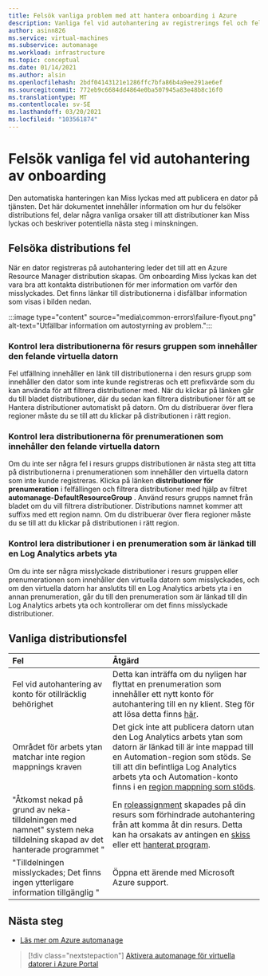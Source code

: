 ```yaml
---
title: Felsök vanliga problem med att hantera onboarding i Azure
description: Vanliga fel vid autohantering av registrerings fel och fel sökning
author: asinn826
ms.service: virtual-machines
ms.subservice: automanage
ms.workload: infrastructure
ms.topic: conceptual
ms.date: 01/14/2021
ms.author: alsin
ms.openlocfilehash: 2bdf04143121e1286ffc7bfa86b4a9ee291ae6ef
ms.sourcegitcommit: 772eb9c6684dd4864e0ba507945a83e48b8c16f0
ms.translationtype: MT
ms.contentlocale: sv-SE
ms.lasthandoff: 03/20/2021
ms.locfileid: "103561874"
---
```

# <a name="troubleshoot-common-automanage-onboarding-errors"></a>Felsök vanliga fel vid autohantering av onboarding
Den automatiska hanteringen kan Miss lyckas med att publicera en dator på tjänsten. Det här dokumentet innehåller information om hur du felsöker distributions fel, delar några vanliga orsaker till att distributioner kan Miss lyckas och beskriver potentiella nästa steg i minskningen.

## <a name="troubleshooting-deployment-failures"></a>Felsöka distributions fel
När en dator registreras på autohantering leder det till att en Azure Resource Manager distribution skapas. Om onboarding Miss lyckas kan det vara bra att kontakta distributionen för mer information om varför den misslyckades. Det finns länkar till distributionerna i disfällbar information som visas i bilden nedan.

:::image type="content" source="media\common-errors\failure-flyout.png" alt-text="Utfällbar information om autostyrning av problem.":::

### <a name="check-the-deployments-for-the-resource-group-containing-the-failed-vm"></a>Kontrol lera distributionerna för resurs gruppen som innehåller den felande virtuella datorn
Fel utfällning innehåller en länk till distributionerna i den resurs grupp som innehåller den dator som inte kunde registreras och ett prefixvärde som du kan använda för att filtrera distributioner med. När du klickar på länken går du till bladet distributioner, där du sedan kan filtrera distributioner för att se Hantera distributioner automatiskt på datorn. Om du distribuerar över flera regioner måste du se till att du klickar på distributionen i rätt region.

### <a name="check-the-deployments-for-the-subscription-containing-the-failed-vm"></a>Kontrol lera distributionerna för prenumerationen som innehåller den felande virtuella datorn
Om du inte ser några fel i resurs grupps distributionen är nästa steg att titta på distributionerna i prenumerationen som innehåller den virtuella datorn som inte kunde registreras. Klicka på länken **distributioner för prenumeration** i felfällingen och filtrera distributioner med hjälp av filtret **automanage-DefaultResourceGroup** . Använd resurs grupps namnet från bladet om du vill filtrera distributioner. Distributions namnet kommer att suffixs med ett region namn. Om du distribuerar över flera regioner måste du se till att du klickar på distributionen i rätt region.

### <a name="check-deployments-in-a-subscription-linked-to-a-log-analytics-workspace"></a>Kontrol lera distributioner i en prenumeration som är länkad till en Log Analytics arbets yta
Om du inte ser några misslyckade distributioner i resurs gruppen eller prenumerationen som innehåller den virtuella datorn som misslyckades, och om den virtuella datorn har anslutits till en Log Analytics arbets yta i en annan prenumeration, går du till den prenumeration som är länkad till din Log Analytics arbets yta och kontrollerar om det finns misslyckade distributioner.

## <a name="common-deployment-errors"></a>Vanliga distributionsfel

Fel |  Åtgärd
:-----|:-------------|
Fel vid autohantering av konto för otillräcklig behörighet | Detta kan inträffa om du nyligen har flyttat en prenumeration som innehåller ett nytt konto för autohantering till en ny klient. Steg för att lösa detta finns [här](./repair-automanage-account.md).
Området för arbets ytan matchar inte region mappnings kraven | Det gick inte att publicera datorn utan den Log Analytics arbets ytan som datorn är länkad till är inte mappad till en Automation-region som stöds. Se till att din befintliga Log Analytics arbets yta och Automation-konto finns i en [region mappning som stöds](../automation/how-to/region-mappings.md).
"Åtkomst nekad på grund av neka-tilldelningen med namnet" system neka tilldelning skapad av det hanterade programmet " | En [roleassignment](https://docs.microsoft.com/azure/role-based-access-control/deny-assignments) skapades på din resurs som förhindrade autohantering från att komma åt din resurs. Detta kan ha orsakats av antingen en [skiss](https://docs.microsoft.com/azure/governance/blueprints/concepts/resource-locking) eller ett [hanterat program](https://docs.microsoft.com/azure/azure-resource-manager/managed-applications/overview).
"Tilldelningen misslyckades; Det finns ingen ytterligare information tillgänglig " | Öppna ett ärende med Microsoft Azure support.

## <a name="next-steps"></a>Nästa steg

* [Läs mer om Azure automanage](./automanage-virtual-machines.md)

> [!div class="nextstepaction"]
> [Aktivera automanage för virtuella datorer i Azure Portal](quick-create-virtual-machines-portal.md)